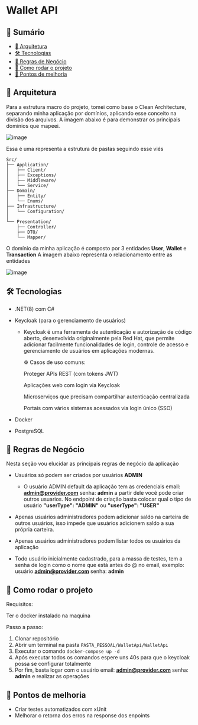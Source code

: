 # Wallet API

## 📑 Sumário

- [🧱 Arquitetura](#arquitetura)
- [🛠️ Tecnologias](#tecnologias)
- [📌 Regras de Negócio](#regras-de-negocio)
- [🚀 Como rodar o projeto](#como-rodar-o-projeto)
- [🔧 Pontos de melhoria](#pontos-de-melhoria)

<a id="arquitetura"></a>
## 🧱 Arquitetura
  Para a estrutura macro do projeto,  tomei como base o Clean Architecture, separando minha aplicação por 
  domínios, aplicando esse conceito na divisão dos arquivos. A imagem abaixo é para demonstrar os principais
  domínios que mapeei.

![image](https://github.com/user-attachments/assets/187380f1-372f-4db3-8783-3befa890d815)

Essa é uma representa a estrutura de pastas seguindo esse viés 
```text
Src/
├── Application/
│   ├── Client/
│   ├── Exceptions/
│   ├── Middleware/
│   └── Service/
├── Domain/
│   ├── Entity/
│   └── Enums/
├── Infrastructure/
│   └── Configuration/
│      
└── Presentation/
    ├── Controller/
    ├── DTO/
    └── Mapper/
```
  
O domínio da minha aplicação é composto por 3 entidades **User**, **Wallet** e **Transaction**
A imagem abaixo representa o relacionamento entre as entidades

![image](https://github.com/user-attachments/assets/bb230431-063d-4856-af6d-72b0a33a4ff3)

<a id="tecnologias"></a>
## 🛠️ Tecnologias
- .NET(8) com C#
- Keycloak (para o gerenciamento de usuários)

  - Keycloak é uma ferramenta de autenticação e autorização de código aberto, desenvolvida
    originalmente pela Red Hat, que permite adicionar facilmente funcionalidades de login,
    controle de acesso e gerenciamento de usuários em aplicações modernas.

    ⚙️ Casos de uso comuns:

    Proteger APIs REST (com tokens JWT)

    Aplicações web com login via Keycloak

    Microserviços que precisam compartilhar autenticação centralizada

    Portais com vários sistemas acessados via login único (SSO)
- Docker
- PostgreSQL

<a id="regras-de-negocio"></a>
## 📌 Regras de Negócio
Nesta seção vou elucidar as principais regras de negócio da aplicação
- Usuários só podem ser criados por usuários **ADMIN**
  - O usuário ADMIN default da aplicação tem as credenciais email: **admin@provider.com** senha: **admin**
    a partir dele você pode criar outros usuarios. No endpoint de criação basta colocar qual o tipo de usuário
    **"userType": "ADMIN"** ou **"userType": "USER"**
    
- Apenas usuários administradores podem adicionar saldo na carteira de outros usuários,
  isso impede que usuários adicionem saldo a sua própria carteira.
  
- Apenas usuários administradores podem listar todos os usuários da aplicação

- Todo usuário inicialmente cadastrado, para a massa de testes, tem a senha de login
como o nome que está antes do @ no email, exemplo: usuário **admin@provider.com** senha: **admin**
  
<a id="como-rodar-o-projeto"></a>
## 🚀 Como rodar o projeto
Requisitos:
  
  Ter o docker instalado na maquina

Passo a passo:

1. Clonar repositório
2. Abrir um terminal na pasta `PASTA_PESSOAL/WalletApi/WalletApi`
3. Executar o comando `docker-compose up -d`
4. Após executar todos os comandos espere uns 40s para que o keycloak possa se configurar totalmente
5. Por fim, basta logar com o usuário email: **admin@provider.com** senha: **admin** e realizar as operações

<a id="pontos-de-melhoria"></a>
## 🔧 Pontos de melhoria
- Criar testes automatizados com xUnit
- Melhorar o retorna dos erros na response dos enpoints


